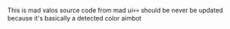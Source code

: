 This is mad valos source code from mad ui💀💀 should be never be updated because it's basically a detected color aimbot
